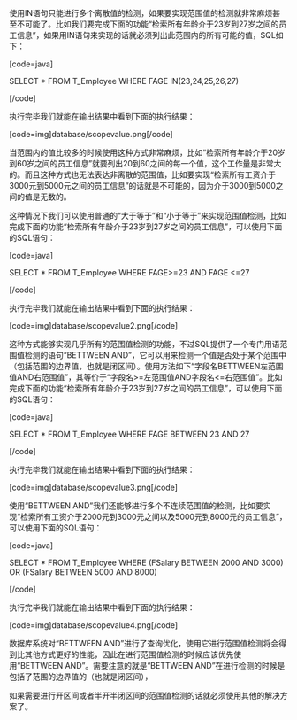 使用IN语句只能进行多个离散值的检测，如果要实现范围值的检测就非常麻烦甚至不可能了。比如我们要完成下面的功能“检索所有年龄介于23岁到27岁之间的员工信息”，如果用IN语句来实现的话就必须列出此范围内的所有可能的值，SQL如下：
[code=java]
SELECT * FROM T_Employee WHERE FAGE IN(23,24,25,26,27)
[/code]
执行完毕我们就能在输出结果中看到下面的执行结果：
[code=img]database/scopevalue.png[/code]
当范围内的值比较多的时候使用这种方式非常麻烦，比如“检索所有年龄介于20岁到60岁之间的员工信息”就要列出20到60之间的每一个值，这个工作量是非常大的。而且这种方式也无法表达非离散的范围值，比如要实现“检索所有工资介于3000元到5000元之间的员工信息”的话就是不可能的，因为介于3000到5000之间的值是无数的。
这种情况下我们可以使用普通的“大于等于”和“小于等于”来实现范围值检测，比如完成下面的功能“检索所有年龄介于23岁到27岁之间的员工信息”，可以使用下面的SQL语句：
[code=java]
SELECT * FROM T_Employee WHERE FAGE>=23 AND FAGE <=27
[/code]
执行完毕我们就能在输出结果中看到下面的执行结果：
[code=img]database/scopevalue2.png[/code]
这种方式能够实现几乎所有的范围值检测的功能，不过SQL提供了一个专门用语范围值检测的语句“BETTWEEN AND”，它可以用来检测一个值是否处于某个范围中（包括范围的边界值，也就是闭区间）。使用方法如下“字段名BETTWEEN左范围值AND右范围值”，其等价于“字段名>=左范围值AND字段名<=右范围值”。比如完成下面的功能“检索所有年龄介于23岁到27岁之间的员工信息”，可以使用下面的SQL语句：
[code=java]
SELECT * FROM T_Employee WHERE FAGE BETWEEN 23 AND 27
[/code]
执行完毕我们就能在输出结果中看到下面的执行结果：
[code=img]database/scopevalue3.png[/code]
使用“BETTWEEN AND”我们还能够进行多个不连续范围值的检测，比如要实现“检索所有工资介于2000元到3000元之间以及5000元到8000元的员工信息”，可以使用下面的SQL语句：
[code=java]
SELECT * FROM T_Employee WHERE (FSalary BETWEEN 2000 AND 3000) OR (FSalary BETWEEN 5000 AND 8000)
[/code]
执行完毕我们就能在输出结果中看到下面的执行结果：
[code=img]database/scopevalue4.png[/code]
数据库系统对“BETTWEEN AND”进行了查询优化，使用它进行范围值检测将会得到比其他方式更好的性能，因此在进行范围值检测的时候应该优先使用“BETTWEEN AND”。需要注意的就是“BETTWEEN AND”在进行检测的时候是包括了范围的边界值的（也就是闭区间），
如果需要进行开区间或者半开半闭区间的范围值检测的话就必须使用其他的解决方案了。